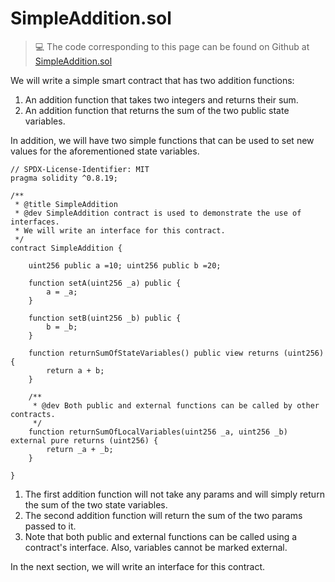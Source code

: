 # SimpleAddition.sol

> 💻 The code corresponding to this page can be found on Github at [SimpleAddition.sol](https://github.com/Genesis3800/Solidity-in-Foundry-Repo/blob/main/src/SolidityBasics/Interfaces/SimpleAddition.sol)

We will write a simple smart contract that has two addition functions:

1. An addition function that takes two integers and returns their sum.
2. An addition function that returns the sum of the two public state variables.

In addition, we will have two simple functions that can be used to set new values for the aforementioned state variables.

```solidity
// SPDX-License-Identifier: MIT
pragma solidity ^0.8.19;

/**
 * @title SimpleAddition
 * @dev SimpleAddition contract is used to demonstrate the use of interfaces.
 * We will write an interface for this contract.
 */
contract SimpleAddition {

    uint256 public a =10; uint256 public b =20;

    function setA(uint256 _a) public {
        a = _a;
    }

    function setB(uint256 _b) public {
        b = _b;
    }

    function returnSumOfStateVariables() public view returns (uint256) {
        return a + b;
    }

    /**
     * @dev Both public and external functions can be called by other contracts.
     */
    function returnSumOfLocalVariables(uint256 _a, uint256 _b) external pure returns (uint256) {
        return _a + _b;
    }

}
```

1. The first addition function will not take any params and will simply return the sum of the two state variables.
2. The second addition function will return the sum of the two params passed to it.
3. Note that both public and external functions can be called using a contract's interface. Also, variables cannot be marked external.

In the next section, we will write an interface for this contract.
